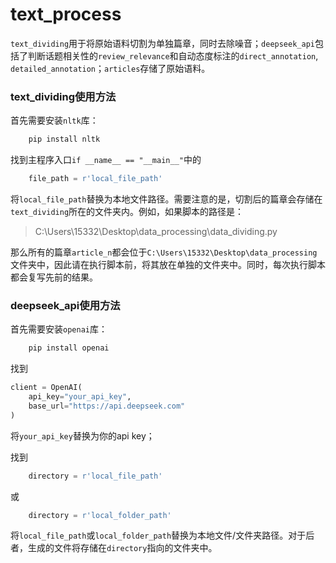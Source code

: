 # text_process

`text_dividing`用于将原始语料切割为单独篇章，同时去除噪音；`deepseek_api`包括了判断话题相关性的`review_relevance`和自动态度标注的`direct_annotation`, `detailed_annotation`；`articles`存储了原始语料。

### text_dividing使用方法

首先需要安装`nltk`库：
```python
    pip install nltk
```

找到主程序入口`if __name__ == "__main__"`中的

```python
    file_path = r'local_file_path'
```

将`local_file_path`替换为本地文件路径。需要注意的是，切割后的篇章会存储在`text_dividing`所在的文件夹内。例如，如果脚本的路径是：

> C:\Users\15332\Desktop\data_processing\data_dividing.py

那么所有的篇章`article_n`都会位于`C:\Users\15332\Desktop\data_processing`文件夹中，因此请在执行脚本前，将其放在单独的文件夹中。同时，每次执行脚本都会复写先前的结果。

### deepseek_api使用方法

首先需要安装`openai`库：

```python
    pip install openai
```

找到

```python
client = OpenAI(
    api_key="your_api_key",
    base_url="https://api.deepseek.com"
)
```

将`your_api_key`替换为你的api key；

找到

```python
    directory = r'local_file_path'
```

或

```python
    directory = r'local_folder_path'
```

将`local_file_path`或`local_folder_path`替换为本地文件/文件夹路径。对于后者，生成的文件将存储在`directory`指向的文件夹中。

